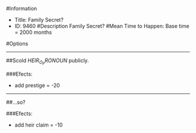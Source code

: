 #Information
 - Title: Family Secret?
 - ID: 9460
#Description
Family Secret?
#Mean Time to Happen:
Base time = 2000 months

#Options

___
##Scold $HEIR_O_PRONOUN$ publicly.

###Efects:<ul><li>add prestige = -20</li></ul>

___
##...so?

###Efects:<ul><li>add heir claim = -10</li></ul>
